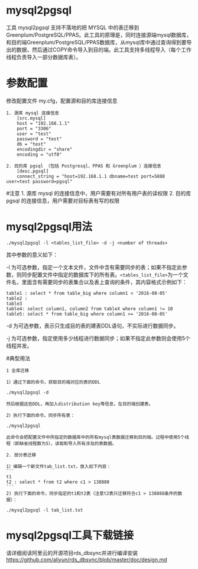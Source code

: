 # mysql2pgsql
工具 mysql2pgsql 支持不落地的把 MYSQL 中的表迁移到 Greenplum/PostgreSQL/PPAS。此工具的原理是，同时连接源端mysql数据库，和目的端Greenplum/PostgreSQL/PPAS数据库，从mysql库中通过查询得到要导出的数据，然后通过COPY命令导入到目的端。此工具支持多线程导入（每个工作线程负责导入一部分数据库表）。

# 参数配置
修改配置文件 my.cfg，配置源和目的库连接信息

	1. 源库 mysql 连接信息
		[src.mysql]
		host = "192.168.1.1"
		port = "3306"
		user = "test"
		password = "test"
		db = "test"
		encodingdir = "share"
		encoding = "utf8"

	2. 目的库 pgsql （包括 Postgresql、PPAS 和 Greenplum ）连接信息
		[desc.pgsql]
		connect_string = "host=192.168.1.1 dbname=test port=5888  user=test password=pgsql"

#注意
	1. 源库 mysql 的连接信息中，用户需要有对所有用户表的读权限
	2. 目的库 pgsql 的连接信息，用户需要对目标表有写的权限

# mysql2pgsql用法

```
./mysql2pgsql -l <tables_list_file> -d -j <number of threads>

```

其中参数的意义如下：

-l 为可选参数，指定一个文本文件，文件中含有需要同步的表；如果不指定此参数，则同步配置文件中指定的数据库下的所有表。```<tables_list_file>```为一个文件名，里面含有需要同步的表集合以及表上查询的条件，其内容格式示例如下：

```
table1 : select * from table_big where column1 < '2016-08-05'
table2 : 
table3
table4: select column1, column2 from tableX where column1 != 10
table5: select * from table_big where column1 >= '2016-08-05'
```

-d 为可选参数，表示只生成目的表的建表DDL语句，不实际进行数据同步。

-j 为可选参数，指定使用多少线程进行数据同步；如果不指定此参数则会使用5个线程并发。

#典型用法

	1 全库迁移
	
	1）通过下面的命令，获取目的端对应的表的DDL
	
	./mysql2pgsql -d
	
	然后根据这些DDL，再加入distribution key等信息，在目的端创建表。
	
	2）执行下面的命令，同步所有表：
	
	./mysql2pgsql
	
	此命令会把配置文件中所指定的数据库中的所有mysql表数据迁移到目的端。过程中使用5个线程（即缺省线程数为5），读取和导入所有涉及的表数据。
	
	2. 部分表迁移
	
	1）编辑一个新文件tab_list.txt，放入如下内容：
	```
	t1
	t2 : select * from t2 where c1 > 138888
	```
    2) 执行下面的命令，同步指定的t1和t2表（注意t2表只迁移符合c1 > 138888条件的数据）：
    
    ./mysql2pgsql -l tab_list.txt
    
    



# mysql2pgsql工具下载链接
请详细阅读阿里云的开源项目rds_dbsync并进行编译安装 https://github.com/aliyun/rds_dbsync/blob/master/doc/design.md